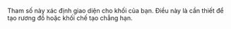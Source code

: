 Tham số này xác định giao diện cho khối của bạn. Điều này là cần thiết để tạo rương đồ hoặc khối chế tạo chẳng hạn.